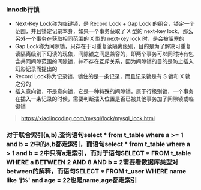 ### innodb行锁

* Next-Key Lock称为临键锁，是 Record Lock + Gap Lock 的组合，锁定一个范围，并且锁定记录本身，如果一个事务获取了 X 型的 next-key lock，那么另外一个事务在获取相同范围的 X 型的 next-key lock 时，是会被阻塞的
* Gap Lock称为间隙锁，只存在于可重复读隔离级别，目的是为了解决可重复读隔离级别下幻读的现象，间隙锁之间是兼容的，即两个事务可以同时持有包含共同间隙范围的间隙锁，并不存在互斥关系，因为间隙锁的目的是防止插入幻影记录而提出的
* Record Lock称为记录锁，锁住的是一条记录，而且记录锁是有 S 锁和 X 锁之分的
* 插入意向锁，不是意向锁，它是一种特殊的间隙锁，属于行级别锁，一个事务在插入一条记录的时候，需要判断插入位置是否已被其他事务加了间隙锁或临键锁

> https://xiaolincoding.com/mysql/lock/mysql_lock.html

### 对于联合索引(a,b),查询语句select * from t_table where a >= 1 and b = 2中的a,b都走索引，而语句select * from t_table where a > 1 and b = 2中只有a走索引，而对于语句SELECT * FROM t_table WHERE a BETWEEN 2 AND 8 AND b = 2需要看数据库类型对between的解释，而语句SELECT * FROM t_user WHERE name like 'j%' and age = 22也是name,age都走索引


